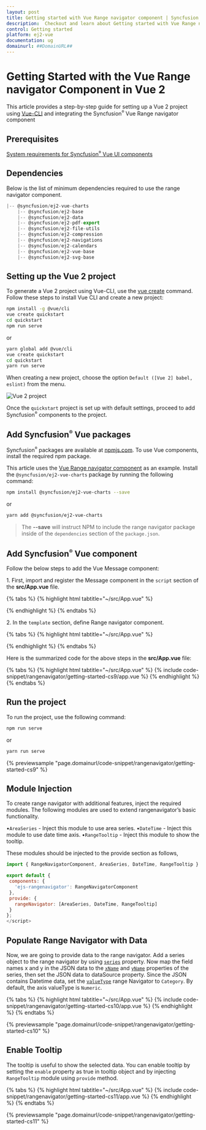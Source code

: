 ```yaml
---
layout: post
title: Getting started with Vue Range navigator component | Syncfusion
description:  Checkout and learn about Getting started with Vue Range navigator component of Syncfusion Essential JS 2 and more details.
control: Getting started 
platform: ej2-vue
documentation: ug
domainurl: ##DomainURL##
---
```


# Getting Started with the Vue Range navigator Component in Vue 2

This article provides a step-by-step guide for setting up a Vue 2 project using [Vue-CLI](https://cli.vuejs.org/) and integrating the Syncfusion<sup style="font-size:70%">&reg;</sup> Vue Range navigator component

## Prerequisites

[System requirements for Syncfusion<sup style="font-size:70%">&reg;</sup> Vue UI components](https://ej2.syncfusion.com/vue/documentation/system-requirements/)

## Dependencies

Below is the list of minimum dependencies required to use the range navigator component.

```javascript
|-- @syncfusion/ej2-vue-charts
    |-- @syncfusion/ej2-base
    |-- @syncfusion/ej2-data
    |-- @syncfusion/ej2-pdf-export
    |-- @syncfusion/ej2-file-utils
    |-- @syncfusion/ej2-compression
    |-- @syncfusion/ej2-navigations
    |-- @syncfusion/ej2-calendars
    |-- @syncfusion/ej2-vue-base
    |-- @syncfusion/ej2-svg-base
```

## Setting up the Vue 2 project

To generate a Vue 2 project using Vue-CLI, use the [vue create](https://cli.vuejs.org/#getting-started) command. Follow these steps to install Vue CLI and create a new project:

```bash
npm install -g @vue/cli
vue create quickstart
cd quickstart
npm run serve
```

or

```bash
yarn global add @vue/cli
vue create quickstart
cd quickstart
yarn run serve
```

When creating a new project, choose the option `Default ([Vue 2] babel, eslint)` from the menu.

![Vue 2 project](../appearance/images/vue2-terminal.png)

Once the `quickstart` project is set up with default settings, proceed to add Syncfusion<sup style="font-size:70%">&reg;</sup> components to the project.

## Add Syncfusion<sup style="font-size:70%">&reg;</sup> Vue packages

Syncfusion<sup style="font-size:70%">&reg;</sup> packages are available at [npmjs.com](https://www.npmjs.com/search?q=ej2-vue). To use Vue components, install the required npm package.

This article uses the [Vue Range navigator component](https://www.syncfusion.com/vue-components/vue-range-selector) as an example. Install the `@syncfusion/ej2-vue-charts` package by running the following command:

```bash
npm install @syncfusion/ej2-vue-charts --save
```
or

```bash
yarn add @syncfusion/ej2-vue-charts
```

> The **--save** will instruct NPM to include the range navigator package inside of the `dependencies` section of the `package.json`.

## Add Syncfusion<sup style="font-size:70%">&reg;</sup> Vue component

Follow the below steps to add the Vue Message component:

1\. First, import and register the Message component in the `script` section of the **src/App.vue** file.

{% tabs %}
{% highlight html tabtitle="~/src/App.vue" %}

<script>
import { RangeNavigatorComponent } from '@syncfusion/ej2-vue-charts';

export default {
  components: {
    'ejs-rangenavigator': RangeNavigatorComponent
  }
}
</script>

{% endhighlight %}
{% endtabs %}

2\. In the `template` section, define Range navigator component.

{% tabs %}
{% highlight html tabtitle="~/src/App.vue" %}

<template>
  <div id="app">
      <ejs-rangenavigator></ejs-rangenavigator>
  </div>
</template>

{% endhighlight %}
{% endtabs %}

Here is the summarized code for the above steps in the **src/App.vue** file:

{% tabs %}
{% highlight html tabtitle="~/src/App.vue" %}
{% include code-snippet/rangenavigator/getting-started-cs9/app.vue %}
{% endhighlight %}
{% endtabs %}
        
## Run the project

To run the project, use the following command:

```bash
npm run serve
```

or

```bash
yarn run serve
```

{% previewsample "page.domainurl/code-snippet/rangenavigator/getting-started-cs9" %}

## Module Injection

To create range navigator with additional features, inject the required modules. The following modules are used to extend rangenavigator’s basic functionality.

•`AreaSeries` - Inject this module to use area series.
•`DateTime` - Inject this module to use date time axis.
•`RangeTooltip` - Inject this module to show the tooltip.

These modules should be injected to the provide section as follows,

 ```javascript
import { RangeNavigatorComponent, AreaSeries, DateTime, RangeTooltip } from "@syncfusion/ej2-vue-charts";

export default {
  components: {
    'ejs-rangenavigator': RangeNavigatorComponent
  },
  provide: {
    rangeNavigator: [AreaSeries, DateTime, RangeTooltip]
  }
};
</script>
 ```

## Populate Range Navigator with Data

Now, we are going to provide data to the range navigator. Add a series object to the range navigator by using [`series`](https://ej2.syncfusion.com/vue/documentation/api/range-navigator/rangeNavigatorSeries/) property. Now map the field names x and y in the JSON data to the [`xName`](https://ej2.syncfusion.com/vue/documentation/api/range-navigator/rangeNavigatorSeries/#xname) and [`yName`](https://ej2.syncfusion.com/vue/documentation/api/range-navigator/rangeNavigatorSeries/#yname) properties of the series, then set the JSON data to dataSource property. Since the JSON contains Datetime data, set the [`valueType`](https://ej2.syncfusion.com/vue/documentation/api/range-navigator/rangeNavigatorModel/#valuetype) range Navigator to `Category`. By default, the axis valueType is `Numeric`.

{% tabs %}
{% highlight html tabtitle="~/src/App.vue" %}
{% include code-snippet/rangenavigator/getting-started-cs10/app.vue %}
{% endhighlight %}
{% endtabs %}
        
{% previewsample "page.domainurl/code-snippet/rangenavigator/getting-started-cs10" %}

## Enable Tooltip

The tooltip is useful to show the selected data. You can enable tooltip by setting the `enable` property as true in tooltip object and by injecting `RangeTooltip` module using `provide` method.

{% tabs %}
{% highlight html tabtitle="~/src/App.vue" %}
{% include code-snippet/rangenavigator/getting-started-cs11/app.vue %}
{% endhighlight %}
{% endtabs %}
        
{% previewsample "page.domainurl/code-snippet/rangenavigator/getting-started-cs11" %}